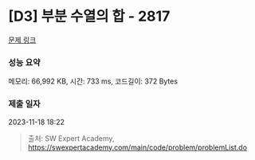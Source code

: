 # [D3] 부분 수열의 합 - 2817 

[문제 링크](https://swexpertacademy.com/main/code/problem/problemDetail.do?contestProbId=AV7IzvG6EksDFAXB) 

### 성능 요약

메모리: 66,992 KB, 시간: 733 ms, 코드길이: 372 Bytes

### 제출 일자

2023-11-18 18:22



> 출처: SW Expert Academy, https://swexpertacademy.com/main/code/problem/problemList.do